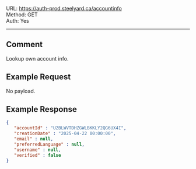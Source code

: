 URL: https://auth-prod.steelyard.ca/accountinfo \
Method: GET \
Auth: Yes

---

## Comment
Lookup own account info.

## Example Request
No payload.

## Example Response
```json
{
   "accountId" : "U2BLWVTDHZGWLBKKLY2QG6UX4I",
   "creationDate" : "2025-04-22 00:00:00",
   "email" : null,
   "preferredLanguage" : null,
   "username" : null,
   "verified" : false
}
```
